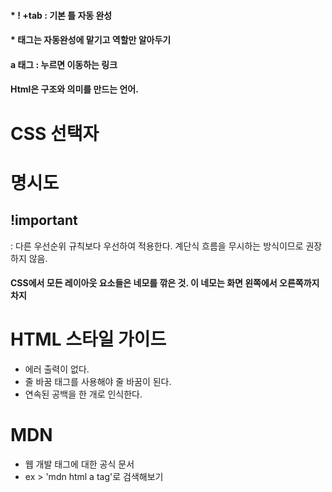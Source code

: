 #### * ! +tab : 기본 틀 자동 완성

#### * 태그는 자동완성에 맡기고 역할만 알아두기

#### a 태그 : 누르면 이동하는 링크

#### Html은 구조와 의미를 만드는 언어.

# CSS 선택자

# 명시도
## !important
: 다른 우선순위 규칙보다 우선하여 적용한다. 계단식 흐름을 무시하는 방식이므로 권장하지 않음.

#### CSS에서 모든 레이아웃 요소들은 네모를 깎은 것. 이 네모는 화면 왼쪽에서 오른쪽까지 차지

# HTML 스타일 가이드
* 에러 출력이 없다.
* 줄 바꿈 태그를 사용해야 줄 바꿈이 된다.
* 연속된 공백을 한 개로 인식한다.

# MDN
* 웹 개발 태그에 대한 공식 문서
* ex > 'mdn html a tag'로 검색해보기